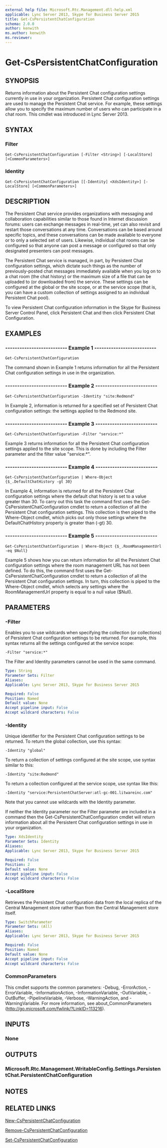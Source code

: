 ```yaml
---
external help file: Microsoft.Rtc.Management.dll-help.xml
applicable: Lync Server 2013, Skype for Business Server 2015
title: Get-CsPersistentChatConfiguration
schema: 2.0.0
author: kenwith
ms.author: kenwith
ms.reviewer:
---
```


# Get-CsPersistentChatConfiguration

## SYNOPSIS
Returns information about the Persistent Chat configuration settings currently in use in your organization.
Persistent Chat configuration settings are used to manage the Persistent Chat service.
For example, these settings allow you to specify the maximum number of users who can participate in a chat room.
This cmdlet was introduced in Lync Server 2013.


## SYNTAX

### Filter
```
Get-CsPersistentChatConfiguration [-Filter <String>] [-LocalStore] [<CommonParameters>]
```

### Identity
```
Get-CsPersistentChatConfiguration [[-Identity] <XdsIdentity>] [-LocalStore] [<CommonParameters>]
```

## DESCRIPTION
The Persistent Chat service provides organizations with messaging and collaboration capabilities similar to those found in Internet discussion forums: users can exchange messages in real-time, yet can also revisit and restart those conversations at any time.
Conversations can be based around specific topics, and these conversations can be made available to everyone or to only a selected set of users.
Likewise, individual chat rooms can be configured so that anyone can post a message or configured so that only designated presenters can post messages.

The Persistent Chat service is managed, in part, by Persistent Chat configuration settings, which dictate such things as the number of previously-posted chat messages immediately available when you log on to a chat room (the chat history) or the maximum size of a file that can be uploaded to (or downloaded from) the service.
These settings can be configured at the global or the site scope, or at the service scope (that is, you can have a custom collection of settings assigned to an individual Persistent Chat pool).

To view Persistent Chat configuration information in the Skype for Business Server Control Panel, click Persistent Chat and then click Persistent Chat Configuration.


## EXAMPLES

### -------------------------- Example 1 --------------------------
```
Get-CsPersistentChatConfiguration
```

The command shown in Example 1 returns information for all the Persistent Chat configuration settings in use in the organization.

### -------------------------- Example 2 --------------------------
```
Get-CsPersistentChatConfiguration -Identity "site:Redmond"
```

In Example 2, information is returned for a specified set of Persistent Chat configuration settings: the settings applied to the Redmond site.

### -------------------------- Example 3 --------------------------
```
Get-CsPersistentChatConfiguration -Filter "service:*"
```

Example 3 returns information for all the Persistent Chat configuration settings applied to the site scope.
This is done by including the Filter parameter and the filter value "service:*".

### -------------------------- Example 4 --------------------------
```
Get-CsPersistentChatConfiguration | Where-Object {$_.DefaultChatHistory -gt 30}
```

In Example 4, information is returned for all the Persistent Chat configuration settings where the default chat history is set to a value greater than 30.
To carry out this task the command first uses the Get-CsPersistentChatConfiguration cmdlet to return a collection of all the Persistent Chat configuration settings.
This collection is then piped to the Where-Object cmdlet, which picks out only those settings where the DefaultChatHistory property is greater than (-gt) 30.

### -------------------------- Example 5 --------------------------
```
Get-CsPersistentChatConfiguration | Where-Object {$_.RoomManagementUrl -eq $Null}
```

Example 5 shows how you can return information for all the Persistent Chat configuration settings where the room management URL has not been defined.
To do this, the command first uses the Get-CsPersistentChatConfiguration cmdlet to return a collection of all the Persistent Chat configuration settings.
In turn, this collection is piped to the Where-Object cmdlet, which selects any settings where the RoomManagementUrl property is equal to a null value ($Null).


## PARAMETERS

### -Filter
Enables you to use wildcards when specifying the collection (or collections) of Persistent Chat configuration settings to be returned.
For example, this syntax returns all the settings configured at the service scope:

`-Filter "service:*"`

The Filter and Identity parameters cannot be used in the same command.

```yaml
Type: String
Parameter Sets: Filter
Aliases: 
Applicable: Lync Server 2013, Skype for Business Server 2015

Required: False
Position: Named
Default value: None
Accept pipeline input: False
Accept wildcard characters: False
```

### -Identity
Unique identifier for the Persistent Chat configuration settings to be returned.
To return the global collection, use this syntax:

`-Identity "global"`

To return a collection of settings configured at the site scope, use syntax similar to this:

`-Identity "site:Redmond"`

To return a collection configured at the service scope, use syntax like this:

`-Identity "service:PersistentChatServer:atl-gc-001.litwareinc.com"`

Note that you cannot use wildcards with the Identity parameter.

If neither the Identity parameter nor the Filter parameter are included in a command then the Get-CsPersistentChatConfiguration cmdlet will return information about all the Persistent Chat configuration settings in use in your organization.

```yaml
Type: XdsIdentity
Parameter Sets: Identity
Aliases: 
Applicable: Lync Server 2013, Skype for Business Server 2015

Required: False
Position: 2
Default value: None
Accept pipeline input: False
Accept wildcard characters: False
```

### -LocalStore
Retrieves the Persistent Chat configuration data from the local replica of the Central Management store rather than from the Central Management store itself.

```yaml
Type: SwitchParameter
Parameter Sets: (All)
Aliases: 
Applicable: Lync Server 2013, Skype for Business Server 2015

Required: False
Position: Named
Default value: None
Accept pipeline input: False
Accept wildcard characters: False
```

### CommonParameters
This cmdlet supports the common parameters: -Debug, -ErrorAction, -ErrorVariable, -InformationAction, -InformationVariable, -OutVariable, -OutBuffer, -PipelineVariable, -Verbose, -WarningAction, and -WarningVariable. For more information, see about_CommonParameters (http://go.microsoft.com/fwlink/?LinkID=113216).


## INPUTS

### None


## OUTPUTS

### Microsoft.Rtc.Management.WritableConfig.Settings.PersistentChat.PersistentChatConfiguration


## NOTES


## RELATED LINKS

[New-CsPersistentChatConfiguration](New-CsPersistentChatConfiguration.md)

[Remove-CsPersistentChatConfiguration](Remove-CsPersistentChatConfiguration.md)

[Set-CsPersistentChatConfiguration](Set-CsPersistentChatConfiguration.md)

